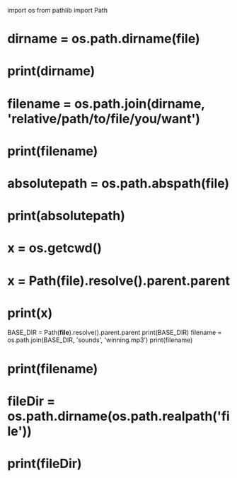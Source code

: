 import os
from pathlib import Path

# dirname = os.path.dirname(__file__)
# print(dirname)
# filename = os.path.join(dirname, 'relative/path/to/file/you/want')
# print(filename)

# absolutepath = os.path.abspath(__file__)
# print(absolutepath)

# x = os.getcwd()

# x = Path(__file__).resolve().parent.parent
# print(x)
BASE_DIR = Path(__file__).resolve().parent.parent
print(BASE_DIR)
filename = os.path.join(BASE_DIR, 'sounds', 'winning.mp3')
print(filename)

# print(filename)
# fileDir = os.path.dirname(os.path.realpath('__file__'))
# print(fileDir)